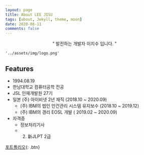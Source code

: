```yaml
---
layout: page
title: About LEE JISU
tags: [about, Jekyll, theme, moon]
date: 2020-08-11
comments: false
---
```

    
<center>" 발전하는 개발자 이지수 입니다. "</center>

    '../assets/img/logo.png'


## Features
* 1994.08.19
* 한남대학교 컴퓨터공학 전공
* JSL 인재개발원 27기
* 일본 (주) 아이비넷 2년 재직 (2018.10 ~ 2020.09)
  * (주) IBM의 법인 안건관리 시스템 유지보수 (2018.10 ~ 2019.12)
  * (주) IBM의 경리 EOSL 개발 ( 2019.02 ~ 2020.09)
* 자격증
  * 정보처리기사
  * 2. 新JLPT 2급


[포트폴리오](../_data/포트폴리오.pdf){: .btn}
